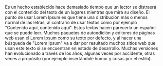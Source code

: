 Es un hecho establecido hace demasiado tiempo que un lector se distraerá con el contenido del texto 
de un lugares mientras que mira su diseño. El punto de usar Lorem Ipsum es que tiene una distribución 
más o menos normal de las letras, al contrario de usar textos como por ejemplo "Contenido aquí, contenido aquí". Estos textos hacen parecerlo un español 
que se puede leer. Muchos paquetes de autoedición y editores de páginas web usan el Lorem Ipsum como su texto por defecto, y al hacer
 una búsqueda de "Lorem Ipsum"
  va a dar por resultado muchos sitios web que usan este texto si se encuentran en estado de desarrollo. Muchas versiones
   han evolucionado 
   a través de
    los años, algunas veces por accidente,
         otras veces a propósito
      (por ejemplo insertándole humor y cosas por el estilo).